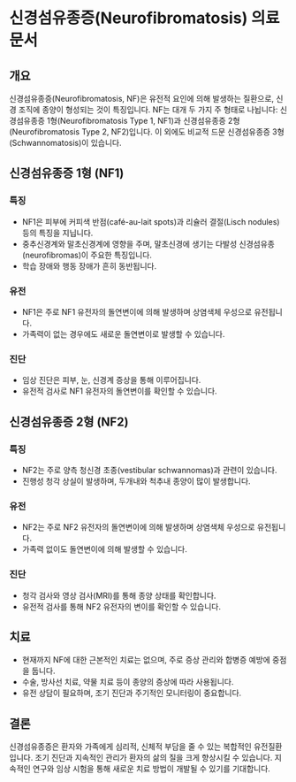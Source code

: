 # 신경섬유종증(Neurofibromatosis) 의료 문서

## 개요
신경섬유종증(Neurofibromatosis, NF)은 유전적 요인에 의해 발생하는 질환으로, 신경 조직에 종양이 형성되는 것이 특징입니다. NF는 대개 두 가지 주 형태로 나뉩니다: 신경섬유종증 1형(Neurofibromatosis Type 1, NF1)과 신경섬유종증 2형(Neurofibromatosis Type 2, NF2)입니다. 이 외에도 비교적 드문 신경섬유종증 3형(Schwannomatosis)이 있습니다.

## 신경섬유종증 1형 (NF1)
### 특징
- NF1은 피부에 커피색 반점(café-au-lait spots)과 리슐러 결절(Lisch nodules) 등의 특징을 지닙니다.
- 중추신경계와 말초신경계에 영향을 주며, 말초신경에 생기는 다발성 신경섬유종(neurofibromas)이 주요한 특징입니다.
- 학습 장애와 행동 장애가 흔히 동반됩니다.

### 유전
- NF1은 주로 NF1 유전자의 돌연변이에 의해 발생하며 상염색체 우성으로 유전됩니다.
- 가족력이 없는 경우에도 새로운 돌연변이로 발생할 수 있습니다.

### 진단
- 임상 진단은 피부, 눈, 신경계 증상을 통해 이루어집니다.
- 유전적 검사로 NF1 유전자의 돌연변이를 확인할 수 있습니다.

## 신경섬유종증 2형 (NF2)
### 특징
- NF2는 주로 양측 청신경 초종(vestibular schwannomas)과 관련이 있습니다.
- 진행성 청각 상실이 발생하며, 두개내와 척추내 종양이 많이 발생합니다.

### 유전
- NF2는 주로 NF2 유전자의 돌연변이에 의해 발생하며 상염색체 우성으로 유전됩니다.
- 가족력 없이도 돌연변이에 의해 발생할 수 있습니다.

### 진단
- 청각 검사와 영상 검사(MRI)를 통해 종양 상태를 확인합니다.
- 유전적 검사를 통해 NF2 유전자의 변이를 확인할 수 있습니다.

## 치료
- 현재까지 NF에 대한 근본적인 치료는 없으며, 주로 증상 관리와 합병증 예방에 중점을 둡니다.
- 수술, 방사선 치료, 약물 치료 등이 종양의 증상에 따라 사용됩니다.
- 유전 상담이 필요하며, 조기 진단과 주기적인 모니터링이 중요합니다.

## 결론
신경섬유종증은 환자와 가족에게 심리적, 신체적 부담을 줄 수 있는 복합적인 유전질환입니다. 조기 진단과 지속적인 관리가 환자의 삶의 질을 크게 향상시킬 수 있습니다. 지속적인 연구와 임상 시험을 통해 새로운 치료 방법이 개발될 수 있기를 기대합니다.